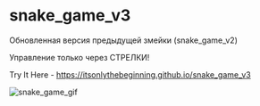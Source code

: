 # snake_game_v3

Обновленная версия предыдущей змейки (snake_game_v2)

Управление только через СТРЕЛКИ!

Try It Here - https://itsonlythebeginning.github.io/snake_game_v3

![snake_game_gif](https://github.com/itsonlythebeginning/snake_game_v3/assets/107440223/8a2821ec-633b-48b4-9dab-3ead91ac53f0)
